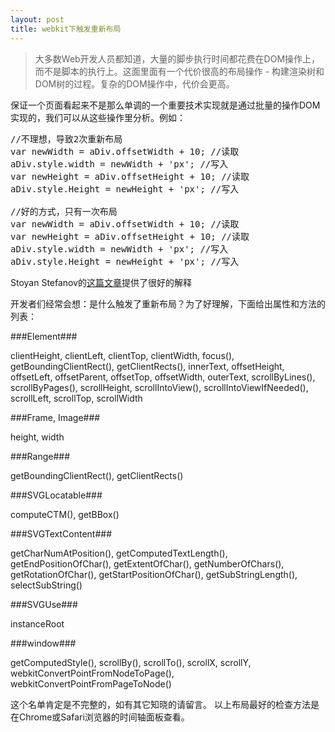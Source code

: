 ```yaml
---
layout: post
title: webkit下触发重新布局
---
```


> 大多数Web开发人员都知道，大量的脚步执行时间都花费在DOM操作上，而不是脚本的执行上。这面里面有一个代价很高的布局操作 - 
构建渲染树和DOM树的过程。复杂的DOM操作中，代价会更高。

保证一个页面看起来不是那么单调的一个重要技术实现就是通过批量的操作DOM实现的，我们可以从这些操作里分析。例如：

<pre>
//不理想，导致2次重新布局
var newWidth = aDiv.offsetWidth + 10; //读取
aDiv.style.width = newWidth + 'px'; //写入
var newHeight = aDiv.offsetHeight + 10; //读取
aDiv.style.Height = newHeight + 'px'; //写入

//好的方式，只有一次布局
var newWidth = aDiv.offsetWidth + 10; //读取
var newHeight = aDiv.offsetHeight + 10; //读取
aDiv.style.width = newWidth + 'px'; //写入
aDiv.style.Height = newHeight + 'px'; //写入
</pre>

Stoyan Stefanov的[这篇文章](http://www.phpied.com/rendering-repaint-reflowrelayout-restyle/)提供了很好的解释

开发者们经常会想：是什么触发了重新布局？为了好理解，下面给出属性和方法的列表：

###Element###

clientHeight, clientLeft, clientTop, clientWidth, focus(), getBoundingClientRect(), getClientRects(), innerText, offsetHeight, offsetLeft, offsetParent, offsetTop, offsetWidth, outerText, scrollByLines(), scrollByPages(), scrollHeight, scrollIntoView(), scrollIntoViewIfNeeded(), scrollLeft, scrollTop, scrollWidth

###Frame, Image###

height, width

###Range###

getBoundingClientRect(), getClientRects()

###SVGLocatable###

computeCTM(), getBBox()

###SVGTextContent###

getCharNumAtPosition(), getComputedTextLength(), getEndPositionOfChar(), getExtentOfChar(), getNumberOfChars(), getRotationOfChar(), getStartPositionOfChar(), getSubStringLength(), selectSubString()

###SVGUse###

instanceRoot

###window###

getComputedStyle(), scrollBy(), scrollTo(), scrollX, scrollY, webkitConvertPointFromNodeToPage(), webkitConvertPointFromPageToNode()

这个名单肯定是不完整的，如有其它知晓的请留言。
以上布局最好的检查方法是在Chrome或Safari浏览器的时间轴面板查看。
